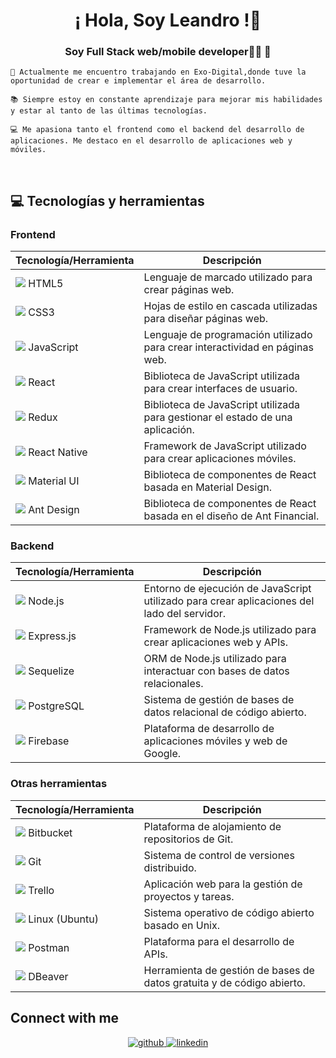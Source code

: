 # <div align="center">¡ Hola, Soy Leandro !💪</div>  
  

### <div align="center">Soy Full Stack web/mobile developer👨‍💻 🚀</div>  
  

    💼 Actualmente me encuentro trabajando en Exo-Digital,donde tuve la oportunidad de crear e implementar el área de desarrollo.

    📚 Siempre estoy en constante aprendizaje para mejorar mis habilidades y estar al tanto de las últimas tecnologías.

    💻 Me apasiona tanto el frontend como el backend del desarrollo de aplicaciones. Me destaco en el desarrollo de aplicaciones web y móviles.
  

<br/>  


## 💻 Tecnologías y herramientas

### Frontend

| Tecnología/Herramienta | Descripción |
| --- | --- |
| <img src="https://img.icons8.com/color/48/000000/html-5--v1.png"/> HTML5 | Lenguaje de marcado utilizado para crear páginas web. |
| <img src="https://img.icons8.com/color/48/000000/css3.png"/> CSS3 | Hojas de estilo en cascada utilizadas para diseñar páginas web. |
| <img src="https://img.icons8.com/color/48/000000/javascript--v2.png"/> JavaScript | Lenguaje de programación utilizado para crear interactividad en páginas web. |
| <img src="https://img.icons8.com/color/48/000000/react-native.png"/> React | Biblioteca de JavaScript utilizada para crear interfaces de usuario. |
| <img src="https://img.icons8.com/color/48/000000/redux.png"/> Redux | Biblioteca de JavaScript utilizada para gestionar el estado de una aplicación. |
| <img src="https://img.icons8.com/color/48/000000/react-native.png"/> React Native | Framework de JavaScript utilizado para crear aplicaciones móviles. |
| <img src="https://img.icons8.com/color/48/000000/material-ui.png"/> Material UI | Biblioteca de componentes de React basada en Material Design. |
| <img src="https://img.icons8.com/color/48/000000/ant-design.png"/> Ant Design | Biblioteca de componentes de React basada en el diseño de Ant Financial. |

### Backend

| Tecnología/Herramienta | Descripción |
| --- | --- |
| <img src="https://img.icons8.com/color/48/000000/nodejs.png"/> Node.js | Entorno de ejecución de JavaScript utilizado para crear aplicaciones del lado del servidor. |
| <img src="https://img.icons8.com/color/48/000000/express.png"/> Express.js | Framework de Node.js utilizado para crear aplicaciones web y APIs. |
| <img src="https://img.icons8.com/color/48/000000/database-architecture.png"/> Sequelize | ORM de Node.js utilizado para interactuar con bases de datos relacionales. |
| <img src="https://img.icons8.com/color/48/000000/postgreesql.png"/> PostgreSQL | Sistema de gestión de bases de datos relacional de código abierto. |
| <img src="https://img.icons8.com/color/48/000000/firebase.png"/> Firebase | Plataforma de desarrollo de aplicaciones móviles y web de Google. |


### Otras herramientas

| Tecnología/Herramienta | Descripción |
| --- | --- |
| <img src="https://img.icons8.com/color/48/000000/bitbucket.png"/> Bitbucket | Plataforma de alojamiento de repositorios de Git. |
| <img src="https://img.icons8.com/color/48/000000/git.png"/> Git | Sistema de control de versiones distribuido. |
| <img src="https://img.icons8.com/color/48/000000/trello.png"/> Trello | Aplicación web para la gestión de proyectos y tareas. |
| <img src="https://img.icons8.com/color/48/000000/linux.png"/> Linux (Ubuntu) | Sistema operativo de código abierto basado en Unix. |
| <img src="https://img.icons8.com/color/48/000000/postman-api.png"/> Postman | Plataforma para el desarrollo de APIs. |
| <img src="https://img.icons8.com/color/48/000000/database-architecture.png"/> DBeaver | Herramienta de gestión de bases de datos gratuita y de código abierto. |


## Connect with me  
<div align="center">
<a href="https://github.com/dylansebastianm" target="_blank">
<img src=https://img.shields.io/badge/github-%2324292e.svg?&style=for-the-badge&logo=github&logoColor=white alt=github style="margin-bottom: 5px;" />
</a>
<a href="https://linkedin.com/in/dylan-sebastian-03706316b" target="_blank">
<img src=https://img.shields.io/badge/linkedin-%231E77B5.svg?&style=for-the-badge&logo=linkedin&logoColor=white alt=linkedin style="margin-bottom: 5px;" />
</a>  
</div>  
  

<br/>  

